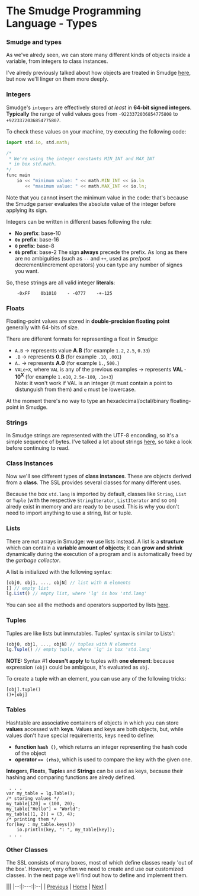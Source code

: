 # The Smudge Programming Language - Types

### Smudge and types
As we've alredy seen, we can store many different kinds of objects
inside a variable, from integers to class instances.

I've alredy previously talked about how objects are treated in Smudge [here](vars.md),
but now we'll linger on them more deeply.

### Integers
Smudge's `integers` are effectively stored _at least_ in **64-bit signed integers**.
**Typically** the range of valid values goes from `-9223372036854775808` to
`+9223372036854775807`.

To check these values on your machine, try executing the following code:

```js
import std.io, std.math;

/*
 * We're using the integer constants MIN_INT and MAX_INT
 * in box std.math.
*/
func main
    io << "minimum value: " << math.MIN_INT << io.ln
       << "maximum value: " << math.MAX_INT << io.ln;
```

Note that you cannot insert the minimum value in the code: that's because the
Smudge parser evaluates the absolute value of the integer before applying its sign.

Integers can be written in different bases following the rule:
- **No prefix**: base-10
- **`0x` prefix**: base-16
- **`0` prefix**: base-8
- **`0b` prefix**: base-2
The sign **always** precede the prefix. As long as there are no ambiguities (such as `--` and `++`, used as pre/post decrement/increment operators) you can type any number of signes you want.

So, these strings are all valid integer **literals**:
```
    -0xFF    0b1010    - -0777    -+-125
```

### Floats
Floating-point values are stored in **double-precision floating point** generally
with 64-bits of size.

There are different formats for representing a float in Smudge:
- `A.B` -> represents value **A.B** (for example `1.2`, `2.5`, `0.33`)
- `.B` -> represents **0.B** (for example `.10`, `.001`)
- `A.` -> represents **A.0** (for example `1.`, `500.`)
- `VALe+X`, where `VAL` is any of the previous examples -> represents
    **VAL · 10<sup>X</sup>** (for example `1.e10`, `2.5e-100`, `.1e+3`) <br>
    Note: it won't work if VAL is an integer (it must contain a point to distunguish
    from them) and `e` must be lowercase.

At the moment there's no way to type an hexadecimal/octal/binary floating-point in Smudge.

### Strings
In Smudge strings are represented with the UTF-8 enconding, so it's a simple
sequence of bytes.
I've talked a lot about strings [here](../ssl/stdlang.md#class-string), so take a look
before continuing to read.

### Class Instances
Now we'll see different types of **class instances**. These are objects derived
from a **class**. The SSL provides several classes for many different uses.

Because the box `std.lang` is imported by default, classes like `String`, `List` or
`Tuple` (with the respective `StringIterator`, `ListIterator` and so on) alredy exist
in memory and are ready to be used. This is why you don't need to import anything to use a string, list or tuple.

### Lists
There are not arrays in Smudge: we use lists instead.
A list is a **structure** which can contain a **variable amount of objects**; it can
**grow and shrink** dynamically during the execution of a program and is automatically
freed by the _garbage collector_.

A list is initialized with the following syntax:

```js
[obj0, obj1, ..., objN] // list with N elements
[] // empty list
lg.List() // empty list, where 'lg' is box 'std.lang'
```

You can see all the methods and operators supported by lists [here](../ssl/stdlang.md#class-list).

### Tuples
Tuples are like lists but immutables. Tuples' syntax is similar to Lists':

```js
(obj0, obj1, ..., objN) // tuples with N elements
lg.Tuple() // empty tuple, where 'lg' is box 'std.lang'
```

**NOTE:** Syntax #1 **doesn't apply** to tuples with **one element**: because expression `(obj)`
could be ambigous, it's evaluated as `obj`.

To create a tuple with an element, you can use any of the following tricks:

```
[obj].tuple()
()+[obj]
```

### Tables
Hashtable are associative containers of objects in which you can store **values** accessed
with **keys**. Values and keys are both objects, but, while values don't have special requirements,
keys need to define:
- **function `hash ()`**, which returns an integer representing the hash code of the object
- **operator `== (rhs)`**, which is used to compare the key with the given one.

**Integer**s, **Float**s, **Tuple**s and **String**s can be used as keys, because their hashing and comparing functions are alredy defined.

```
 . . .
var my_table = lg.Table();
/* storing values */
my_table[120] = (100, 20);
my_table["Hello"] = "World";
my_table[(1, 2)] = (3, 4);
/* printing them */
for(key : my_table.keys())
    io.println(key, ": ", my_table[key]);
 . . .
```

### Other Classes
The SSL consists of many boxes, most of which define classes ready 'out of the box'.
However, very often we need to create and use our customized classes.
In the next page we'll find out how to define and implement them.

|||
|--:|:---:|:--|
| [Previous](operators.md) | [Home](https://rimuz.github.io/smudge/) | [Next](classes.md) |
